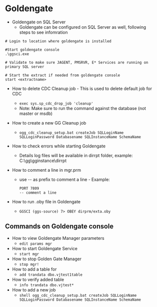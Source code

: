 Goldengate
==========

* Goldengate on SQL Server
    - Goldengate can be configured on SQL Server as well, following steps to see infomration
```
# Login to location where goldengate is installed

#Start goldengate console
.\ggsci.exe

# Validate to make sure JAGENT, PMSRVR, E* Services are running on primary SQL server 

# Start the extract if needed from goldengate console 
start <extractname>
```

* How to delete CDC Cleanup job - This is used to delete default job for CDC
    -   `exec sys.sp_cdc_drop_job 'cleanup'`
    -   Note: Make sure to run the command against the database (not master or msdb)

* How to create a new GG Cleanup job
    -   `ogg_cdc_cleanup_setup.bat createJob SQLLoginName SQLLoginPassword Databasename SQLInstanceName SchemaName`

* How to check errors while starting Goldengate
    -   Details log files will be available in dirrpt folder, example: C:\gg\gginstance\dirrpt

* How to comment a line in mgr.prm
    -   use -- as prefix to comment a line - Example: 
        ```
        PORT 7809
        -- comment a line
        ```
* How to run .oby file in Goldengate 
    -   `GGSCI (ggs-source) 7> OBEY dirprm/exta.oby`


Commands on Goldengate console 
------------------------------

* How to view Goldengate Manager parameters 
    -   `edit params mgr`
* How to start Goldengate Service
    -   `start mgr`
* How to stop Golden Gate Manager
    -   `stop mgr!`
* How to add a table for 
    -   `add trandata dbo.vjtest1table`
* How to verify added table
    -   `info trandata dbo.vjtest*`
* How to add a new job 
    -   `shell ogg_cdc_cleanup_setup.bat createJob SQLLoginName SQLLoginPassword Databasename SQLInstanceName SchemaName`

